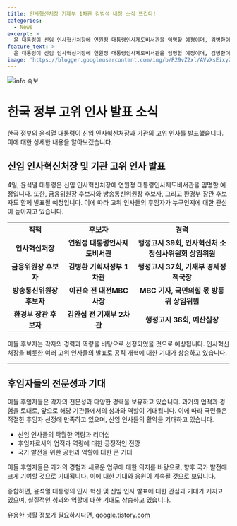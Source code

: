 ```yaml
---
title: 인사혁신처장 기재부 1차관 김범석 내정 소식 뜨겁다!
categories:
  - News
excerpt: >
  윤 대통령이 신임 인사혁신처장에 연원정 대통령인사제도비서관을 임명할 예정이며, 김병환이 금융위원장 후보자로, 김범석이 1차관 후임으로 내정된 것으로 전해졌다. 또한, 이진숙이 방통위원장 후보자로, 김완섭이 환경부 장관 후보자로 내정되었다. 새로운 후임 인선은 공직 개혁과 관련된 윤 대통령의 노력을 반영하며, 다양한 과정을 거쳐 선발될 것으로 전망된다.
feature_text: >
  윤 대통령이 신임 인사혁신처장에 연원정 대통령인사제도비서관을 임명할 예정이며, 김병환이 금융위원장 후보자로, 김범석이 1차관 후임으로 내정된 것으로 전해졌다. 또한, 이진숙이 방통위원장 후보자로, 김완섭이 환경부 장관 후보자로 내정되었다. 새로운 후임 인선은 공직 개혁과 관련된 윤 대통령의 노력을 반영하며, 다양한 과정을 거쳐 선발될 것으로 전망된다.
image: 'https://blogger.googleusercontent.com/img/b/R29vZ2xl/AVvXsEixyZcFfHzMRdzZMjFBmAUKJYCLCGyLL1o632UiGVXcaFdKo_bkvkuCioo0uUKlGfBVcT3P84aROyZIXSBEx3Aw5nCQ3pTgDom1WDC4m8eifvWiAmWEEVb4x6G_l8C0QH225ldMjyaFvpxGEBGNO37VmDTDMHGhJPq73UglMfDca1-0aw/s1600/blogspot.png'
---
```


<p><img src="https://blogger.googleusercontent.com/img/b/R29vZ2xl/AVvXsEixyZcFfHzMRdzZMjFBmAUKJYCLCGyLL1o632UiGVXcaFdKo_bkvkuCioo0uUKlGfBVcT3P84aROyZIXSBEx3Aw5nCQ3pTgDom1WDC4m8eifvWiAmWEEVb4x6G_l8C0QH225ldMjyaFvpxGEBGNO37VmDTDMHGhJPq73UglMfDca1-0aw/s1600/blogspot.png" alt="info 속보" /></p>

<h1>한국 정부 고위 인사 발표 소식</h1>

<p data-ke-size="size16">한국 정부의 윤석열 대통령이 신임 인사혁신처장과 기관의 고위 인사를 발표했습니다. 이에 대한 상세한 내용을 알아보겠습니다.</p>

<h2 data-ke-size="size26">신임 인사혁신처장 및 기관 고위 인사 발표</h2>

<p data-ke-size="size16">4일, 윤석열 대통령은 신임 인사혁신처장에 연원정 대통령인사제도비서관을 임명할 예정입니다. 또한, 금융위원장 후보자와 방송통신위원장 후보자, 그리고 환경부 장관 후보자도 함께 발표될 예정입니다. 이에 따라 고위 인사들의 후임자가 누구인지에 대한 관심이 높아지고 있습니다.</p>

<table>
  <tr>
    <td style="text-align: center; height: 17px;"><b>직책</b></td>
    <td style="text-align: center; height: 17px;"><b>후보자</b></td>
    <td style="width: 200px; text-align: center; height: 17px;"><b>경력</b></td>
  </tr>
  <tr>
    <td style="text-align: center; height: 17px;"><b>인사혁신처장</b></td>
    <td style="text-align: center; height: 17px;"><b>연원정 대통령인사제도비서관</b></td>
    <td style="width: 200px; text-align: center; height: 17px;"><b>행정고시 39회, 인사혁신처 소청심사위원회 상임위원</b></td>
  </tr>
  <tr>
    <td style="text-align: center; height: 17px;"><b>금융위원장 후보자</b></td>
    <td style="text-align: center; height: 17px;"><b>김병환 기획재정부 1차관</b></td>
    <td style="text-align: center; height: 17px;"><b>행정고시 37회, 기재부 경제정책국장</b></td>
  </tr>
  <tr>
    <td style="text-align: center; height: 17px;"><b>방송통신위원장 후보자</b></td>
    <td style="text-align: center; height: 17px;"><b>이진숙 전 대전MBC 사장</b></td>
    <td style="text-align: center; height: 17px;"><b>MBC 기자, 국민의힘 몫 방통위 상임위원</b></td>
  </tr>
  <tr>
    <td style="text-align: center; height: 17px;"><b>환경부 장관 후보자</b></td>
    <td style="text-align: center; height: 17px;"><b>김완섭 전 기재부 2차관</b></td>
    <td style="text-align: center; height: 17px;"><b>행정고시 36회, 예산실장</b></td>
  </tr>
</table>

<p data-ke-size="size16">이들 후보자는 각자의 경력과 역량을 바탕으로 선정되었을 것으로 예상됩니다. 인사혁신처장을 비롯한 여러 고위 인사들의 발표로 공직 개혁에 대한 기대가 상승하고 있습니다.</p>

<hr>

<h2 data-ke-size="size26">후임자들의 전문성과 기대</h2>

<p data-ke-size="size16">이들 후임자들은 각자의 전문성과 다양한 경력을 보유하고 있습니다. 과거의 업적과 경험을 토대로, 앞으로 해당 기관들에서의 성과와 역할이 기대됩니다. 이에 따라 국민들은 적절한 후임자 선정에 만족하고 있으며, 신임 인사들의 활약을 기대하고 있습니다.</p>

<ul>
  <li>신임 인사들의 탁월한 역량과 리더십</li>
  <li>후임자로서의 업적과 역량에 대한 긍정적인 전망</li>
  <li>국가 발전을 위한 공헌과 역할에 대한 큰 기대</li>
</ul>

<p data-ke-size="size16">이들 후임자들은 과거의 경험과 새로운 업무에 대한 의지를 바탕으로, 향후 국가 발전에 크게 기여할 것으로 기대됩니다. 이에 대한 기대와 응원이 계속될 것으로 보입니다.</p>

<p data-ke-size="size16">종합하면, 윤석열 대통령의 인사 혁신 및 신임 인사 발표에 대한 관심과 기대가 커지고 있으며, 실질적인 성과와 역할에 대한 기대도 상승하고 있습니다.</p>
유용한 생활 정보가 필요하시다면, <a href="https://qoogle.tistory.com" rel="dofollow">qoogle.tistory.com</a>


